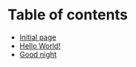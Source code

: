 # Table of contents

* [Initial page](README.md)
* [Hello World!](001-hello-world.md)
* [Good night](002-good-night.md)

